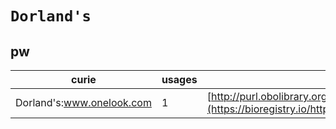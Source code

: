 # `Dorland's`

## pw

| curie                     |   usages | nodes                                                                                                         |
|---------------------------|----------|---------------------------------------------------------------------------------------------------------------|
| Dorland's:www.onelook.com |        1 | [http://purl.obolibrary.org/obo/PW:0000060](https://bioregistry.io/http://purl.obolibrary.org/obo/PW:0000060) |

